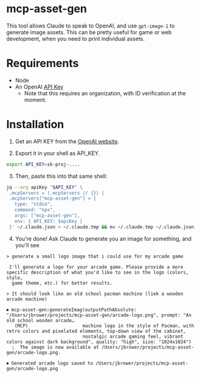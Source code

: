 # mcp-asset-gen

This tool allows Claude to speak to OpenAI, and use `gpt-image-1` to generate image assets. This can be pretty useful for game or web development, when you need to print individual assets.

# Requirements

- Node 
- An OpenAI [API Key](https://platform.openai.com/settings/organization/api-keys)
    - Note that this requires an organization, with ID verification at the moment.

# Installation

1. Get an API KEY from the [OpenAI website](https://platform.openai.com/settings/organization/api-keys).

2. Export it in your shell as API_KEY.

```bash
export API_KEY=sk-proj-....
```

3. Then, paste this into that same shell:

```bash
jq --arg apiKey "$API_KEY" \
'.mcpServers = (.mcpServers // {}) | 
 .mcpServers["mcp-asset-gen"] = {
   type: "stdio",
   command: "npx",
   args: ["mcp-asset-gen"],
   env: { API_KEY: $apiKey }
 }' ~/.claude.json > ~/.claude.tmp && mv ~/.claude.tmp ~/.claude.json
```

4. You're done! Ask Claude to generate you an image for something, and you'll see

```
> generate a small logo image that i could use for my arcade game

 I'll generate a logo for your arcade game. Please provide a more specific description of what you'd like to see in the logo (colors, style,
  game theme, etc.) for better results.

> It should look like an old school pacman machine (liek a wooden arcade machine)

⏺ mcp-asset-gen:generateImag(outputPathAbsolute: "/Users/jbrower/projects/mcp-asset-gen/arcade-logo.png", prompt: "An old school wooden arcade…
   (MCP)                    machine logo in the style of Pacman, with retro colors and pixelated elements, top-down view of the cabinet,
                            nostalgic arcade gaming feel, vibrant colors against dark background", quality: "high", size: "1024x1024")
  ⎿  The image is now available at /Users/jbrower/projects/mcp-asset-gen/arcade-logo.png.

⏺ Generated arcade logo saved to /Users/jbrower/projects/mcp-asset-gen/arcade-logo.png
```


